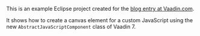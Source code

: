 This is an example Eclipse project created for the [blog entry at Vaadin.com](https://vaadin.com/blog/-/blogs/vaadin-js-and-dom-initialization-order). 

It shows how to create a canvas element for a custom JavaScript using the new `AbstractJavaScriptComponent` class of Vaadin 7.
